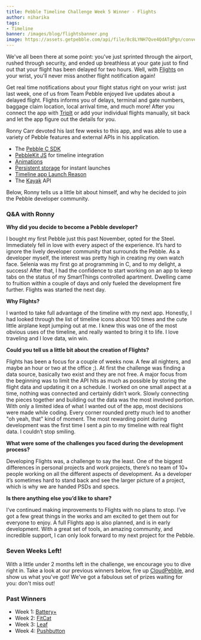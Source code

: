 ```yaml
---
title: Pebble Timeline Challenge Week 5 Winner - Flights 
author: niharika
tags: 
- Timeline
banner: /images/blog/flightsbanner.png
image: https://assets.getpebble.com/api/file/8c8LYNH7Qve4QdATgPgn/convert?cache=true&fit=crop&w=80&h=80
---
```


We've all been there at some point: you've just sprinted through the airport, 
rushed through security, and ended up breathless at your gate just to find out 
that your flight has been delayed for two hours. Well, with 
[Flights](https://apps.getpebble.com/en_US/application/555a8efcae067d58f800004d)
on your wrist, you'll never miss another flight notification again! 





Get real time notifications about your flight status right on your wrist: just 
last week, one of us from Team Pebble enjoyed live updates about a delayed 
flight. Flights informs you of delays, terminal and gate numbers, baggage claim 
location, local arrival time, and much more! After you connect the app with 
[TripIt](https://www.tripit.com/) or add your individual flights manually, sit 
back and let the app figure out the details for you. 

Ronny Carr devoted his last few weeks to this app, and was able to use a variety 
of Pebble features and external APIs in his application. 

- The [Pebble C SDK](/sdk/)
- [PebbleKit JS](/docs/pebblekit-js) for timeline integration
- [Animations](/guides/graphics-and-animations/animations/) 
- [Persistent storage](/guides/events-and-services/persistent-storage/)
for instant launches
- [Timeline app Launch Reason](``APP_LAUNCH_TIMELINE_ACTION``) 
- The [Kayak](http://www.kayak.com/) API

Below, Ronny tells us a little bit about himself, and why he decided to join 
the Pebble developer community. 

### Q&A with Ronny 

**Why did you decide to become a Pebble developer?**

I bought my first Pebble just this past November, opted for the Steel. 
Immediately fell in love with every aspect of the experience. It’s hard to 
ignore the lively developer community that surrounds the Pebble. As a developer 
myself, the interest was pretty high in creating my own watch face. Selenia was 
my first go at programming in C, and to my delight, a success! After that, I had
the confidence to start working on an app to keep tabs on the status of my 
SmartThings controlled apartment. Dwelling came to fruition within a couple of 
days and only fueled the development fire further. Flights was started the next 
day.

**Why Flights?**

I wanted to take full advantage of the timeline with my next app. Honestly, I 
had looked through the list of timeline icons about 100 times and the cute 
little airplane kept jumping out at me. I knew this was one of the most obvious 
uses of the timeline, and really wanted to bring it to life. I love traveling 
and I love data, win win.

**Could you tell us a little bit about the creation of Flights?**

Flights has been a focus for a couple of weeks now. A few all nighters, and 
maybe an hour or two at the office ;). At first the challenge was finding a data
source, basically two exist and they are not free. A major focus from the 
beginning was to limit the API hits as much as possible by storing the flight 
data and updating it on a schedule. I worked on one small aspect at a time, 
nothing was connected and certainly didn’t work. Slowly connecting the pieces 
together and building out the data was the most involved portion. With only a 
limited idea of what I wanted out of the app, most decisions were made while 
coding. Every corner rounded pretty much led to another "oh yeah, that" kind of 
moment. The most rewarding point during development was the first time I sent a 
pin to my timeline with real flight data. I couldn’t stop smiling.

**What were some of the challenges you faced during the development process?**

Developing Flights was, a challenge to say the least. One of the biggest 
differences in personal projects and work projects, there’s no team of 10+ 
people working on all the different aspects of development. As a developer it’s 
sometimes hard to stand back and see the larger picture of a project, which is 
why we are handed PSDs and specs.

**Is there anything else you’d like to share?**

I’ve continued making improvements to Flights with no plans to stop. I’ve got a
few great things in the works and am excited to get them out for everyone to 
enjoy. A full Flights app is also planned, and is in early development. With a 
great set of tools, an amazing community, and incredible support, I can only 
look forward to my next project for the Pebble.

### Seven Weeks Left!

With a little under 2 months left in the challenge, we encourage you to dive 
right in. Take a look at our previous winners below, fire up 
[CloudPebble]({{site.links.cloudpebble}}), and show us what you've got! We've got
a fabulous set of prizes waiting for you: don't miss out!

### Past Winners 

- Week 1: [Battery+](/blog/2015/05/08/timeline-challenge-week-1/)
- Week 2: [FitCat](/blog/2015/05/17/timeline-challenge-week-two/)
- Week 3: [Leaf](/blog/2015/05/22/timeline-challenge-week-three/)
- Week 4: [Pushbutton](/blog/2015/05/29/timeline-challenge-week-four/)
